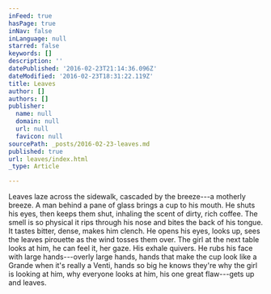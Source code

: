 ```yaml
---
inFeed: true
hasPage: true
inNav: false
inLanguage: null
starred: false
keywords: []
description: ''
datePublished: '2016-02-23T21:14:36.096Z'
dateModified: '2016-02-23T18:31:22.119Z'
title: Leaves
author: []
authors: []
publisher:
  name: null
  domain: null
  url: null
  favicon: null
sourcePath: _posts/2016-02-23-leaves.md
published: true
url: leaves/index.html
_type: Article

---
```

Leaves laze across the sidewalk, cascaded by the breeze---a motherly breeze. A man behind a pane of glass brings a cup to his mouth. He shuts his eyes, then keeps them shut, inhaling the scent of dirty, rich coffee. The smell is so physical it rips through his nose and bites the back of his tongue. It tastes bitter, dense, makes him clench. He opens his eyes, looks up, sees the leaves pirouette as the wind tosses them over. The girl at the next table looks at him, he can feel it, her gaze. His exhale quivers. He rubs his face with large hands---overly large hands, hands that make the cup look like a Grande when it's really a Venti, hands so big he knows they're why the girl is looking at him, why everyone looks at him, his one great flaw---gets up and leaves.